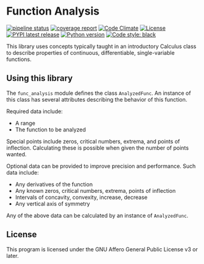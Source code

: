 # Function Analysis

[![pipeline status]](https://gitlab.com/Seirdy/func-analysis/commits/master)
[![coverage report]](https://gitlab.com/Seirdy/func-analysis/commits/master)
[![Code Climate]](https://codeclimate.com/github/Seirdy/func-analysis)
[![License]](https://gitlab.com/Seirdy/func-analysis/blob/master/LICENSE)
[![PYPI latest release]](https://pypi.org/project/func-analysis/)
[![Python version]](https://pypi.org/project/func-analysis/)
[![Code style: black](https://img.shields.io/badge/code%20style-black-000000.svg)](https://github.com/ambv/black)

[pipeline status]:
https://gitlab.com/Seirdy/func-analysis/badges/master/pipeline.svg
[coverage report]:
https://gitlab.com/Seirdy/func-analysis/badges/master/coverage.svg
[Code Climate]:
https://codeclimate.com/github/Seirdy/func-analysis/badges/gpa.svg
[License]:
https://img.shields.io/pypi/l/func-analysis.svg
[PYPI Latest Release]:
https://img.shields.io/pypi/v/func-analysis.svg
[Python version]:
https://img.shields.io/pypi/pyversions/func-analysis.svg

This library uses concepts typically taught in an introductory Calculus
class to describe properties of continuous, differentiable, single-variable
functions.

## Using this library

The `func_analysis` module defines the class `AnalyzedFunc`. An instance
of this class has several attributes describing the behavior of this 
function.

Required data include:

- A range
- The function to be analyzed

Special points include zeros, critical numbers, extrema, and points of
inflection. Calculating these is possible when given the number of points
wanted.

Optional data can be provided to improve precision and performance. Such
data include:

- Any derivatives of the function
- Any known zeros, critical numbers, extrema, points of inflection
- Intervals of concavity, convexity, increase, decrease
- Any vertical axis of symmetry

Any of the above data can be calculated by an instance of `AnalyzedFunc`.

## License

This program is licensed under the GNU Affero General Public License v3 or
later.
